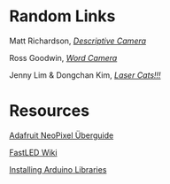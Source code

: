 # Random Links

Matt Richardson, [*Descriptive Camera*](http://mattrichardson.com/Descriptive-Camera/)

Ross Goodwin, [*Word Camera*]()

Jenny Lim & Dongchan Kim, [*Laser Cats!!!*](http://jlimetc.tumblr.com/tagged/lasercats)

# Resources

[Adafruit NeoPixel Überguide](https://learn.adafruit.com/adafruit-neopixel-uberguide/the-magic-of-neopixels)

[FastLED Wiki](https://github.com/FastLED/FastLED/wiki)

[Installing Arduino Libraries](https://www.arduino.cc/en/Guide/Libraries)
